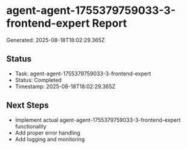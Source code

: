 # agent-agent-1755379759033-3-frontend-expert Report

Generated: 2025-08-18T18:02:29.365Z

## Status
- Task: agent-agent-1755379759033-3-frontend-expert
- Status: Completed
- Timestamp: 2025-08-18T18:02:29.365Z

## Next Steps
- Implement actual agent-agent-1755379759033-3-frontend-expert functionality
- Add proper error handling
- Add logging and monitoring
